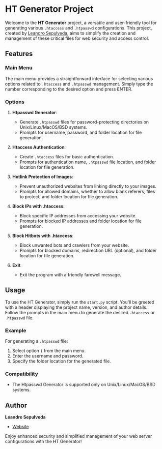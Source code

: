 # HT Generator Project

Welcome to the **HT Generator** project, a versatile and user-friendly tool for generating various `.htaccess` and `.htpasswd` configurations. This project, created by [Leandro Sepulveda](http://www.leandrosepulveda.com), aims to simplify the creation and management of these critical files for web security and access control.

## Features

### Main Menu
The main menu provides a straightforward interface for selecting various options related to `.htaccess` and `.htpasswd` management. Simply type the number corresponding to the desired option and press ENTER.

### Options

1. **Htpasswd Generator**: 
   - Generate `.htpasswd` files for password-protecting directories on Unix/Linux/MacOS/BSD systems.
   - Prompts for username, password, and folder location for file generation.

2. **Htaccess Authentication**: 
   - Create `.htaccess` files for basic authentication.
   - Prompts for authentication name, `.htpasswd` file location, and folder location for file generation.

3. **Hotlink Protection of Images**: 
   - Prevent unauthorized websites from linking directly to your images.
   - Prompts for allowed domains, whether to allow blank referers, files to protect, and folder location for file generation.

4. **Block IPs with .htaccess**: 
   - Block specific IP addresses from accessing your website.
   - Prompts for blocked IP addresses and folder location for file generation.

5. **Block Hitbots with .htaccess**: 
   - Block unwanted bots and crawlers from your website.
   - Prompts for blocked domains, redirection URL (optional), and folder location for file generation.

6. **Exit**: 
   - Exit the program with a friendly farewell message.

## Usage

To use the HT Generator, simply run the `start.py` script. You'll be greeted with a header displaying the project name, version, and author details. Follow the prompts in the main menu to generate the desired `.htaccess` or `.htpasswd` file.

### Example

For generating a `.htpasswd` file:

1. Select option `1` from the main menu.
2. Enter the username and password.
3. Specify the folder location for the generated file.

### Compatibility

- The Htpasswd Generator is supported only on Unix/Linux/MacOS/BSD systems.

## Author

**Leandro Sepulveda**
- [Website](http://www.leandrosepulveda.com)

Enjoy enhanced security and simplified management of your web server configurations with the HT Generator!
